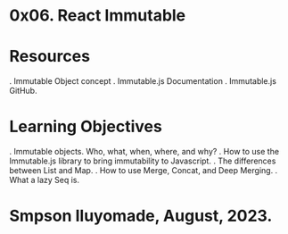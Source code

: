 # 0x06. React Immutable

# Resources

. Immutable Object concept
. Immutable.js Documentation
. Immutable.js GitHub.

# Learning Objectives

. Immutable objects. Who, what, when, where, and why?
. How to use the Immutable.js library to bring immutability to Javascript.
. The differences between List and Map.
. How to use Merge, Concat, and Deep Merging.
. What a lazy Seq is.

# Smpson Iluyomade, August, 2023.
